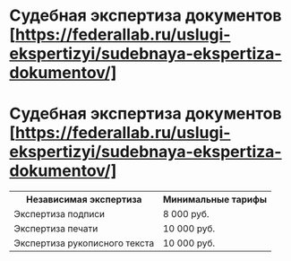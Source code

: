 # Судебная экспертиза документов [https://federallab.ru/uslugi-ekspertizyi/sudebnaya-ekspertiza-dokumentov/]
## 
# Судебная экспертиза документов [https://federallab.ru/uslugi-ekspertizyi/sudebnaya-ekspertiza-dokumentov/]
<table>
<tbody>
<tr>
<th><span>Независимая экспертиза</span></th>
<th>Минимальные тарифы</th>
</tr>
<tr>
<td>Экспертиза подписи</td>
<td>8 000 руб.</td>
</tr>
<tr>
<td>Экспертиза печати</td>
<td>10 000 руб.</td>
</tr>
<tr>
<td>Экспертиза рукописного текста</td>
<td>10 000 руб.</td>
</tr>
</tbody>
</table>